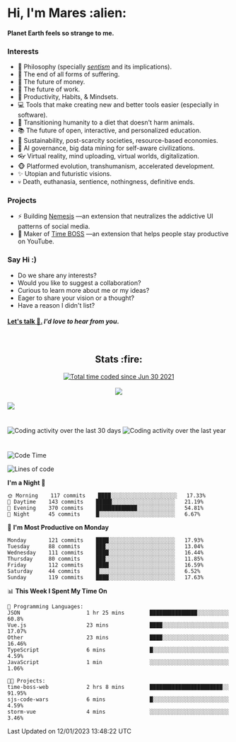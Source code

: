 <h1>Hi, I'm Mares :alien:</h1>

#### Planet Earth feels so strange to me.

### **Interests**

- 🌊 Philosophy (specially [_sentism_][sentismmedium] and its implications).
- 🎯 The end of all forms of suffering.
- 💸 The future of money.
- 💼 The future of work.
- 🧠 Productivity, Habits, & Mindsets.
- 💻 Tools that make creating new and better tools easier (especially in software).
- 🥗 Transitioning humanity to a diet that doesn't harm animals.
- 📚 The future of open, interactive, and personalized education.
- 🌱 Sustainability, post-scarcity societies, resource-based economies.
- 🤖 AI governance, big data mining for self-aware civilizations.
- 👓 Virtual reality, mind uploading, virtual worlds, digitalization.
- 🐵 Platformed evolution, transhumanism, accelerated development.
- ✨ Utopian and futuristic visions.
- 💀 Death, euthanasia, sentience, nothingness, definitive ends.


### **Projects**

- ⚡ Building [Nemesis](https://chrome.google.com/webstore/detail/nemesis-%E2%80%93-humane-design-f/blfbbifgjgikekfochleknjcopefifgo?hl=en) —an extension that neutralizes the addictive UI patterns of social media.
- 💎 Maker of [Time BOSS](https://chrome.google.com/webstore/detail/time-boss/jgdbocfilggfapdpgpnidfaoiddjbiab?hl=en-US) —an extension that helps people stay productive on YouTube.


### **Say Hi :)**

- Do we share any interests?
- Would you like to suggest a collaboration?
- Curious to learn more about me or my ideas?
- Eager to share your vision or a thought?
- Have a reason I didn't list?

#### [Let's talk :wave:.](mailto:mareszhar@gmail.com) _I'd love to hear from you_.

[sentismmedium]: https://medium.com/@mareszhar/born-a-prisoner-a-reflection-about-life-its-struggles-and-a-plan-to-escape-d8566ce9b026

<br>

<h2 align="center">Stats :fire:</h2>

<div align="center">
  <a href="https://wakatime.com/@cfdc0e0d-4860-4b62-9ff0-cb659185525e">
    <img src="https://wakatime.com/badge/user/cfdc0e0d-4860-4b62-9ff0-cb659185525e.svg" alt="Total time coded since Jun 30 2021" />
  </a>
</div>

<br>

<!-- 
Add or remove this: 
&dates=B1AAB3FF 
...or this...
&date_format=M%20j%5B%2C%20Y%5D
from the *streak stats URL below* if they get bugged and aren't updating: 
-->

<div align="center">
  <img src="https://github-readme-streak-stats.herokuapp.com?user=mareszhar&theme=black-ice&hide_border=true&stroke=FFFFFF15&ring=DF8FFE&fire=DF8FFE&currStreakLabel=DF8FFE&background=1A232A&currStreakNum=86FFAB&dates=B1AAB3FF&date_format=M%20j%5B%2C%20Y%5D">
</div>

<br>

<img src="https://activity-graph.herokuapp.com/graph?username=mareszhar&theme=nord&bg_color=00000000&color=979797&line=DF8FFE&point=00000000&area=true&hide_border=true">

<br>

<h1></h1>

<img src="https://wakatime.com/share/@mares/5df0ff02-9c79-41b4-b540-51dc9c65a57b.svg" alt="Coding activity over the last 30 days" />
<img src="https://wakatime.com/share/@mares/ea89ba71-f374-40af-930c-e0655909fe37.svg" alt="Coding activity over the last year" />

<h1></h1>

<!--START_SECTION:waka-->
![Code Time](http://img.shields.io/badge/Code%20Time-633%20hrs%2035%20mins-blue)

![Lines of code](https://img.shields.io/badge/From%20Hello%20World%20I%27ve%20Written-169%20Thousand%20lines%20of%20code-blue)

**I'm a Night 🦉** 

```text
🌞 Morning    117 commits    ████░░░░░░░░░░░░░░░░░░░░░   17.33% 
🌆 Daytime    143 commits    █████░░░░░░░░░░░░░░░░░░░░   21.19% 
🌃 Evening    370 commits    █████████████░░░░░░░░░░░░   54.81% 
🌙 Night      45 commits     █░░░░░░░░░░░░░░░░░░░░░░░░   6.67%

```
📅 **I'm Most Productive on Monday** 

```text
Monday       121 commits    ████░░░░░░░░░░░░░░░░░░░░░   17.93% 
Tuesday      88 commits     ███░░░░░░░░░░░░░░░░░░░░░░   13.04% 
Wednesday    111 commits    ████░░░░░░░░░░░░░░░░░░░░░   16.44% 
Thursday     80 commits     ███░░░░░░░░░░░░░░░░░░░░░░   11.85% 
Friday       112 commits    ████░░░░░░░░░░░░░░░░░░░░░   16.59% 
Saturday     44 commits     █░░░░░░░░░░░░░░░░░░░░░░░░   6.52% 
Sunday       119 commits    ████░░░░░░░░░░░░░░░░░░░░░   17.63%

```


📊 **This Week I Spent My Time On** 

```text
💬 Programming Languages: 
JSON                     1 hr 25 mins        ███████████████░░░░░░░░░░   60.8% 
Vue.js                   23 mins             ████░░░░░░░░░░░░░░░░░░░░░   17.07% 
Other                    23 mins             ████░░░░░░░░░░░░░░░░░░░░░   16.46% 
TypeScript               6 mins              █░░░░░░░░░░░░░░░░░░░░░░░░   4.59% 
JavaScript               1 min               ░░░░░░░░░░░░░░░░░░░░░░░░░   1.06%

🐱‍💻 Projects: 
time-boss-web            2 hrs 8 mins        ███████████████████████░░   91.95% 
sjs-code-wars            6 mins              █░░░░░░░░░░░░░░░░░░░░░░░░   4.59% 
storm-vue                4 mins              ░░░░░░░░░░░░░░░░░░░░░░░░░   3.46%

```


 Last Updated on 12/01/2023 13:48:22 UTC
<!--END_SECTION:waka-->
